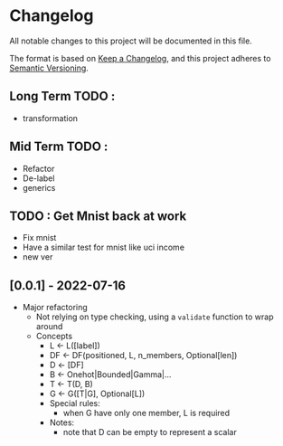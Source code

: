 # Changelog
All notable changes to this project will be documented in this file.

The format is based on [Keep a Changelog](https://keepachangelog.com/en/1.0.0/),
and this project adheres to [Semantic Versioning](https://semver.org/spec/v2.0.0.html).

## Long Term TODO : 
- transformation

## Mid Term TODO : 
- Refactor
- De-label
- generics

## TODO : Get Mnist back at work
- Fix mnist
- Have a similar test for mnist like uci income
- new ver

## [0.0.1] - 2022-07-16
- Major refactoring
    - Not relying on type checking, using a `validate` function to wrap around
    - Concepts
      - L <- L([label])
      - DF <- DF(positioned, L, n_members, Optional[len])
      - D <- [DF]
      - B <- Onehot|Bounded|Gamma|...
      - T <- T(D, B)
      - G <- G([T|G], Optional[L])
      - Special rules:
        - when G have only one member, L is required
      - Notes:
        - note that D can be empty to represent a scalar